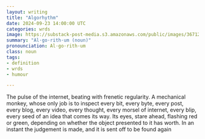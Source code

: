 ```yaml
---
layout: writing
title: "Algorhythm"
date: 2024-09-23 14:00:00 UTC
categories: wrds
image: https://substack-post-media.s3.amazonaws.com/public/images/36712273-d67c-4b1c-8380-e4057c8ad629_1024x1024.jpeg
summary: "Al·go·rith·um (noun)"
pronounciation: Al·go·rith·um
class: noun
tags:
- definition
- wrds
- humour

---
```

The pulse of the internet, beating with frenetic regularity. A mechanical monkey, whose only job is to inspect every bit, every byte, every post, every blog, every video, every thought, every morsel of internet, every blip, every seed of an idea that comes its way. Its eyes, stare ahead, flashing red or green, depending on whether the object presented to it has worth. In an instant the judgement is made, and it is sent off to be found again